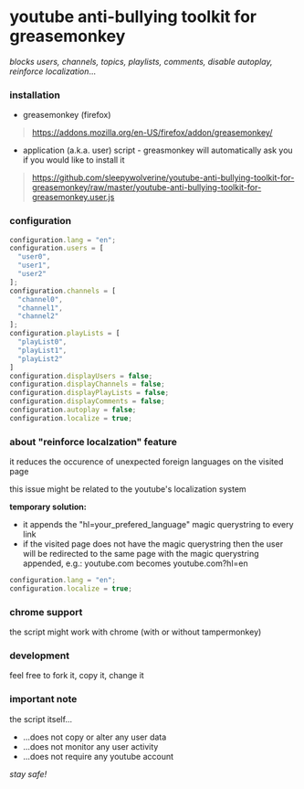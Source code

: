 # youtube anti-bullying toolkit for greasemonkey
_blocks users, channels, topics, playlists, comments, disable autoplay, reinforce localization_...

### installation
- greasemonkey (firefox)
> https://addons.mozilla.org/en-US/firefox/addon/greasemonkey/

- application (a.k.a. user) script - greasmonkey will automatically ask you if you would like to install it
> https://github.com/sleepywolverine/youtube-anti-bullying-toolkit-for-greasemonkey/raw/master/youtube-anti-bullying-toolkit-for-greasemonkey.user.js

### configuration

```javascript
configuration.lang = "en";
configuration.users = [
  "user0",
  "user1",
  "user2"
];
configuration.channels = [
  "channel0",
  "channel1",
  "channel2"
];
configuration.playLists = [
  "playList0",
  "playList1",
  "playList2"
]
configuration.displayUsers = false;
configuration.displayChannels = false;
configuration.displayPlayLists = false;
configuration.displayComments = false;
configuration.autoplay = false;
configuration.localize = true;
```

### about "reinforce localzation" feature
it reduces the occurence of unexpected foreign languages on the visited page

this issue might be related to the youtube's localization system

__temporary solution:__
- it appends the "hl=your_prefered_language" magic querystring to every link
- if the visited page does not have the magic querystring then the user will be redirected to the same page with the magic querystring appended, e.g.: youtube.com becomes youtube.com?hl=en

```javascript
configuration.lang = "en";
configuration.localize = true;
```

### chrome support
the script might work with chrome (with or without tampermonkey)

### development
feel free to fork it, copy it, change it

### important note
the script itself...
- ...does not copy or alter any user data
- ...does not monitor any user activity
- ...does not require any youtube account


_stay safe!_
